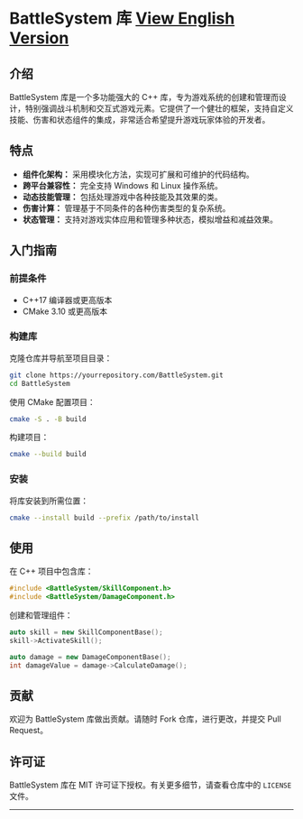 
# BattleSystem 库 [View English Version](README.md)

## 介绍

BattleSystem 库是一个多功能强大的 C++ 库，专为游戏系统的创建和管理而设计，特别强调战斗机制和交互式游戏元素。它提供了一个健壮的框架，支持自定义技能、伤害和状态组件的集成，非常适合希望提升游戏玩家体验的开发者。

## 特点

- **组件化架构：** 采用模块化方法，实现可扩展和可维护的代码结构。
- **跨平台兼容性：** 完全支持 Windows 和 Linux 操作系统。
- **动态技能管理：** 包括处理游戏中各种技能及其效果的类。
- **伤害计算：** 管理基于不同条件的各种伤害类型的复杂系统。
- **状态管理：** 支持对游戏实体应用和管理多种状态，模拟增益和减益效果。

## 入门指南

### 前提条件

- C++17 编译器或更高版本
- CMake 3.10 或更高版本

### 构建库

克隆仓库并导航至项目目录：

```bash
git clone https://yourrepository.com/BattleSystem.git
cd BattleSystem
```

使用 CMake 配置项目：

```bash
cmake -S . -B build
```

构建项目：

```bash
cmake --build build
```

### 安装

将库安装到所需位置：

```bash
cmake --install build --prefix /path/to/install
```

## 使用

在 C++ 项目中包含库：

```cpp
#include <BattleSystem/SkillComponent.h>
#include <BattleSystem/DamageComponent.h>
```

创建和管理组件：

```cpp
auto skill = new SkillComponentBase();
skill->ActivateSkill();

auto damage = new DamageComponentBase();
int damageValue = damage->CalculateDamage();
```

## 贡献

欢迎为 BattleSystem 库做出贡献。请随时 Fork 仓库，进行更改，并提交 Pull Request。

## 许可证

BattleSystem 库在 MIT 许可证下授权。有关更多细节，请查看仓库中的 `LICENSE` 文件。

---
